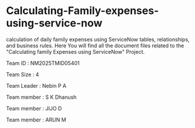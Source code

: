 # Calculating-Family-expenses-using-service-now
calculation of daily family expenses using ServiceNow tables, relationships, and business rules. Here You will find all the document files related to the "Calculating family Expenses using ServiceNow" Project.

Team ID : NM2025TMID05401

Team Size : 4

Team Leader : Nebin P A

Team member : S K Dhanush

Team member : JIJO D

Team member : ARUN M
